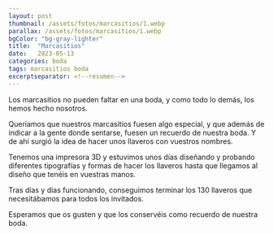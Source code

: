 ```yaml
---
layout: post
thumbnail: /assets/fotos/marcasitios/1.webp
parallax: /assets/fotos/marcasitios/1.webp
bgColor: "bg-gray-lighter"
title:  "Marcasitios"
date:   2023-05-13
categories: boda
tags: marcasitios boda
excerptseparator: <!--resumen-->
---
```


Los marcasitios no pueden faltar en una boda, y como todo lo demás, los hemos hecho nosotros.

Queríamos que nuestros marcasitios fuesen algo especial, y que además de indicar a la gente donde sentarse, fuesen un recuerdo de nuestra boda. Y de ahí surgió la idea de hacer unos llaveros con vuestros nombres.

Tenemos una impresora 3D y estuvimos unos días diseñando y probando diferentes tipografías y formas de hacer los llaveros hasta que llegamos al diseño que tenéis en vuestras manos.

Tras días y días funcionando, conseguimos terminar los 130 llaveros que necesitábamos para todos los invitados.

Esperamos que os gusten y que los conservéis como recuerdo de nuestra boda.

<div style="width: 1000px; height: 500px;"
    data-vide-bg="/assets/fotos/marcasitios/video.mp4" data-vide-options="loop: true, muted: false, position: 0% 0%">
  </div>